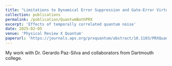 ```yaml
---
title: "Limitations to Dynamical Error Suppression and Gate-Error Virtualization from Temporally Correlated Nonclassical Noise"
collection: publications
permalink: /publication/QuantumBathPRX
excerpt: 'Effects of temporally correlated quantum noise'
date: 2025-02-05
venue: 'Physical Review X Quantum'
paperurl: 'https://journals.aps.org/prxquantum/abstract/10.1103/PRXQuantum.6.010323'
---
```

My work with Dr. Gerardo Paz-Silva and collaborators from Dartmouth college.
